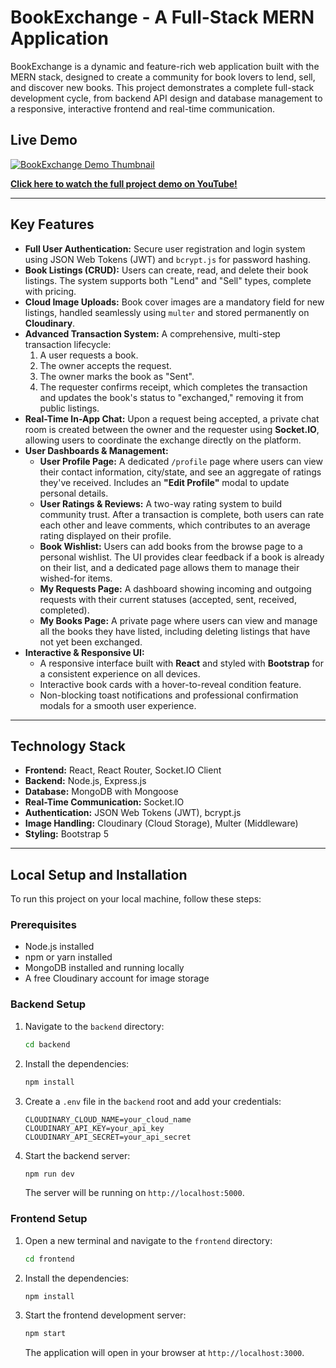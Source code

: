 # BookExchange - A Full-Stack MERN Application

BookExchange is a dynamic and feature-rich web application built with the MERN stack, designed to create a community for book lovers to lend, sell, and discover new books. This project demonstrates a complete full-stack development cycle, from backend API design and database management to a responsive, interactive frontend and real-time communication.

## Live Demo

[![BookExchange Demo Thumbnail](https://user-images.githubusercontent.com/139045863/293503254-20a2323f-e53b-47e0-b6f7-c91f543666b4.png)](https://youtu.be/BrB_dtJzFro)

**[Click here to watch the full project demo on YouTube!](https://youtu.be/BrB_dtJzFro)**

---

## Key Features

-   **Full User Authentication:** Secure user registration and login system using JSON Web Tokens (JWT) and `bcrypt.js` for password hashing.
-   **Book Listings (CRUD):** Users can create, read, and delete their book listings. The system supports both "Lend" and "Sell" types, complete with pricing.
-   **Cloud Image Uploads:** Book cover images are a mandatory field for new listings, handled seamlessly using `multer` and stored permanently on **Cloudinary**.
-   **Advanced Transaction System:** A comprehensive, multi-step transaction lifecycle:
    1.  A user requests a book.
    2.  The owner accepts the request.
    3.  The owner marks the book as "Sent".
    4.  The requester confirms receipt, which completes the transaction and updates the book's status to "exchanged," removing it from public listings.
-   **Real-Time In-App Chat:** Upon a request being accepted, a private chat room is created between the owner and the requester using **Socket.IO**, allowing users to coordinate the exchange directly on the platform.
-   **User Dashboards & Management:**
    -   **User Profile Page:** A dedicated `/profile` page where users can view their contact information, city/state, and see an aggregate of ratings they've received. Includes an **"Edit Profile"** modal to update personal details.
    -   **User Ratings & Reviews:** A two-way rating system to build community trust. After a transaction is complete, both users can rate each other and leave comments, which contributes to an average rating displayed on their profile.
    -   **Book Wishlist:** Users can add books from the browse page to a personal wishlist. The UI provides clear feedback if a book is already on their list, and a dedicated page allows them to manage their wished-for items.
    -   **My Requests Page:** A dashboard showing incoming and outgoing requests with their current statuses (accepted, sent, received, completed).
    -   **My Books Page:** A private page where users can view and manage all the books they have listed, including deleting listings that have not yet been exchanged.
-   **Interactive & Responsive UI:**
    -   A responsive interface built with **React** and styled with **Bootstrap** for a consistent experience on all devices.
    -   Interactive book cards with a hover-to-reveal condition feature.
    -   Non-blocking toast notifications and professional confirmation modals for a smooth user experience.

---

## Technology Stack

-   **Frontend:** React, React Router, Socket.IO Client
-   **Backend:** Node.js, Express.js
-   **Database:** MongoDB with Mongoose
-   **Real-Time Communication:** Socket.IO
-   **Authentication:** JSON Web Tokens (JWT), bcrypt.js
-   **Image Handling:** Cloudinary (Cloud Storage), Multer (Middleware)
-   **Styling:** Bootstrap 5

---

## Local Setup and Installation

To run this project on your local machine, follow these steps:

### Prerequisites

-   Node.js installed
-   npm or yarn installed
-   MongoDB installed and running locally
-   A free Cloudinary account for image storage

### Backend Setup

1.  Navigate to the `backend` directory:
    ```bash
    cd backend
    ```
2.  Install the dependencies:
    ```bash
    npm install
    ```
3.  Create a `.env` file in the `backend` root and add your credentials:
    ```
    CLOUDINARY_CLOUD_NAME=your_cloud_name
    CLOUDINARY_API_KEY=your_api_key
    CLOUDINARY_API_SECRET=your_api_secret
    ```
4.  Start the backend server:
    ```bash
    npm run dev
    ```
    The server will be running on `http://localhost:5000`.

### Frontend Setup

1.  Open a new terminal and navigate to the `frontend` directory:
    ```bash
    cd frontend
    ```
2.  Install the dependencies:
    ```bash
    npm install
    ```
3.  Start the frontend development server:
    ```bash
    npm start
    ```
    The application will open in your browser at `http://localhost:3000`.
